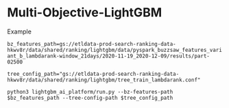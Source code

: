 # Multi-Objective-LightGBM

Example

`bz_features_path=gs://etldata-prod-search-ranking-data-hkwv8r/data/shared/ranking/lightgbm/data/pyspark_buzzsaw_features_variant_b_lambdarank-window_21days/2020-11-19_2020-12-09/results/part-02500`


`tree_config_path="gs://etldata-prod-search-ranking-data-hkwv8r/data/shared/ranking/lightgbm/tree_train_lambdarank.conf"`


`python3 lightgbm_ai_platform/run.py --bz-features-path $bz_features_path --tree-config-path $tree_config_path`

